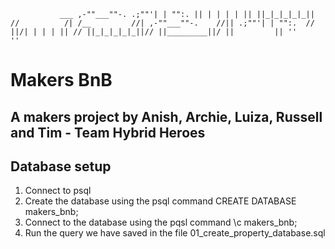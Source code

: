 `            ___
        ,-""___""-.
       .;""'| | "":.
       || | | | | ||
       ||_|_|_|_|_||
      //          /|
     /__         //|
 ,-""___""-.    //||
.;""'| | "":.  //
||/| | | | || //
||_|_|_|_|_||//
||_________||/
||         ||
''         ''      `
# Makers BnB
**A makers project by Anish, Archie, Luiza, Russell and Tim - Team Hybrid Heroes**
---
## Database setup
1. Connect to psql
2. Create the database using the psql command CREATE DATABASE makers_bnb;
3. Connect to the database using the pqsl command \c makers_bnb;
4. Run the query we have saved in the file 01_create_property_database.sql


